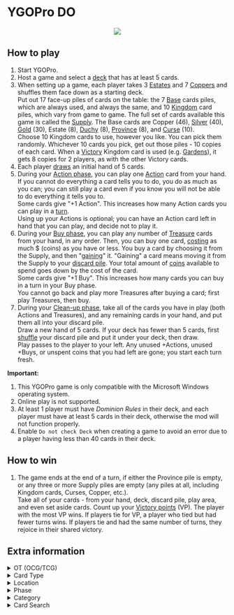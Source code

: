 # YGOPro DO

<p align="center">
	<img src="https://user-images.githubusercontent.com/18324297/87833012-8d00c700-c887-11ea-89e7-5d575adc2a2d.png">
</p>

## How to play
1. Start YGOPro.
2. Host a game and select a [deck](http://wiki.dominionstrategy.com/index.php/Deck) that has at least 5 cards.
3. When setting up a game, each player takes 3 [Estates](http://wiki.dominionstrategy.com/index.php/Estate) and 7 [Coppers](http://wiki.dominionstrategy.com/index.php/Copper) and shuffles them face down as a starting deck.<br>
Put out 17 face-up piles of cards on the table: the 7 [Base](http://wiki.dominionstrategy.com/index.php/Basic_cards) cards piles, which are always used, and always the same, and 10 [Kingdom](http://wiki.dominionstrategy.com/index.php/Kingdom) card piles, which vary from game to game. The full set of cards available this game is called the [Supply](http://wiki.dominionstrategy.com/index.php/Supply). The Base cards are Copper (46), [Silver](http://wiki.dominionstrategy.com/index.php/Silver) (40), [Gold](http://wiki.dominionstrategy.com/index.php/Gold) (30), Estate (8), [Duchy](http://wiki.dominionstrategy.com/index.php/Duchy) (8), [Province](http://wiki.dominionstrategy.com/index.php/Province) (8), and [Curse](http://wiki.dominionstrategy.com/index.php/Curse) (10).<br>
Choose 10 Kingdom cards to use, however you like. You can pick them randomly. Whichever 10 cards you pick, get out those piles - 10 copies of each card. When a [Victory](http://wiki.dominionstrategy.com/index.php/Victory_card) Kingdom card is used (e.g. [Gardens](http://wiki.dominionstrategy.com/index.php/Gardens)), it gets 8 copies for 2 players, as with the other Victory cards.
4. Each player [draws](http://wiki.dominionstrategy.com/index.php/Draw) an initial hand of 5 cards.
5. During your [Action phase](http://wiki.dominionstrategy.com/index.php/Gameplay#Action_phase), you can play one [Action](http://wiki.dominionstrategy.com/index.php/Action#Action_cards) card from your hand. If you cannot do everything a card tells you to do, you do as much as you can; you can still play a card even if you know you will not be able to do everything it tells you to.<br>
Some cards give "+1 Action". This increases how many Action cards you can play in a [turn](http://wiki.dominionstrategy.com/index.php/Turn).<br>
Using up your Actions is optional; you can have an Action card left in hand that you can play, and decide not to play it.
6. During your [Buy phase](http://wiki.dominionstrategy.com/index.php/Gameplay#Buy_phase), you can play any number of [Treasure](http://wiki.dominionstrategy.com/index.php/Treasure) cards from your hand, in any order. Then, you can buy one card, [costing](http://wiki.dominionstrategy.com/index.php/Cost) as much $ (coins) as you have or less. You buy a card by choosing it from the Supply, and then "[gaining](http://wiki.dominionstrategy.com/index.php/Gain)" it. "Gaining" a card means moving it from the Supply to your [discard pile](http://wiki.dominionstrategy.com/index.php/Discard). Your total amount of [coins](http://wiki.dominionstrategy.com/index.php/Coin) available to spend goes down by the cost of the card.<br>
Some cards give "+1 Buy". This increases how many cards you can buy in a turn in your Buy phase.<br>
You cannot go back and play more Treasures after buying a card; first play Treasures, then buy.
7. During your [Clean-up phase](http://wiki.dominionstrategy.com/index.php/Gameplay#Clean-up_phase), take all of the cards you have in play (both Actions and Treasures), and any remaining cards in your hand, and put them all into your discard pile.<br>
Draw a new hand of 5 cards. If your deck has fewer than 5 cards, first [shuffle](http://wiki.dominionstrategy.com/index.php/Shuffle) your discard pile and put it under your deck, then draw.<br>
Play passes to the player to your left. Any unused +Actions, unused +Buys, or unspent coins that you had left are gone; you start each turn fresh.

**Important:**
1. This YGOPro game is only compatible with the Microsoft Windows operating system.
2. Online play is not supported.
3. At least 1 player must have _Dominion Rules_ in their deck, and each player must have at least 5 cards in their deck, otherwise the mod will not function properly.
4. Enable `Do not check Deck` when creating a game to avoid an error due to a player having less than 40 cards in their deck.

## How to win
1. The game ends at the end of a turn, if either the Province pile is empty, or any three or more Supply piles are empty (any piles at all, including Kingdom cards, Curses, Copper, etc.).<br>
Take all of your cards - from your hand, deck, discard pile, play area, and even set aside cards. Count up your [Victory points](http://wiki.dominionstrategy.com/index.php/Victory_point) (VP). The player with the most VP wins. If players tie for VP, a player who tied but had fewer turns wins. If players tie and had the same number of turns, they rejoice in their shared victory.

## Extra information
<details>
<summary>OT (OCG/TCG)</summary>

- `0x1	OCG` = OCG only card
- `0x2	TCG` = TCG only card
- `0x3	OCG+TCG` = OCG + TCG card
- `0x4	Anime/Custom` = Unofficial card
</details>
<details>
<summary>Card Type</summary>

- `0x3	Monster+Spell` = Action
- `0x5	Monster+Trap` = Treasure
- `0x21	Monster+Effect` = Victory
- `0x81	Monster+Ritual` = Curse
- `0x100	Trap Monster` = [Attack](http://wiki.dominionstrategy.com/index.php/Attack)
- `0x200	Spirit` = [Reaction](http://wiki.dominionstrategy.com/index.php/Reaction)
	- `Level` = Cost
</details>
<details>
<summary>Location</summary>

- `0x4	Monster Zone` = P1 Sequence 0～4: Top half Kingdom cards (Supply) + P2 Sequence 0～2: Victory cards (Base) + Sequence 5～6: [Events](http://wiki.dominionstrategy.com/index.php/Event)
- `0x8	Spell & Trap Zone` = P1 Sequence 0～4: Bottom half Kingdom cards (Supply) + P2 Sequence 0～2: Treasure cards (Base) + P2 Sequence 3: Curse cards (Base)
- `0x10	Graveyard` = Discard pile
- `0x20	Banished` = [Trash](http://wiki.dominionstrategy.com/index.php/Trash)
- `0x40	Extra Deck` = ～Reserved～
</details>
<details>
<summary>Phase</summary>

1. `EVENT_PREDRAW` = ～Reserved～
2. `PHASE_DRAW` = Action phase (A)
3. `PHASE_STANDBY` = Buy phase (B)
4. `PHASE_MAIN1` = Clean-up phase (C)
5. `PHASE_BATTLE` = ～Reserved～
6. `PHASE_MAIN2` = ～Reserved～
7. `PHASE_END` = ～Reserved～
</details>
<details>
<summary>Category</summary>

- `0x1	Destroy Spell/Trap` = ～Reserved～
- `0x2	Destroy Monster` = ～Reserved～
- `0x4	Banish Card` = Trash a card
- `0x8	Send to Graveyard` = ～Reserved～
- `0x10	Return to Hand` = Add a card to a player's hand
- `0x20	Return to Deck` = Add a card to a player's deck
- `0x40	Destroy Hand` = Discard a card from a player's hand
- `0x80	Destroy Deck` = Discard a card from a player's deck
- `0x100	Increase Draw` = Draw a card from the deck
- `0x200	Search Deck` = ～Reserved～
- `0x400	GY to Hand/Field` = ～Reserved～
- `0x800	Change Battle Position` = ～Reserved～
- `0x1000	Get Control` = Gain a card
- `0x2000	Increase/Decrease ATK/DEF` = ～Reserved～
- `0x4000	Piercing` = ～Reserved～
- `0x8000	Attack Multiple Times` = +Action
- `0x10000	Limit Attack` = ～Reserved～
- `0x20000	Direct Attack` = ～Reserved～
- `0x40000	Special Summon` = ～Reserved～
- `0x80000	Token` = ～Reserved～
- `0x100000	Type-related` = ～Reserved～
- `0x200000	Attribute-related` = ～Reserved～
- `0x400000	Reduce LP` = -VP
- `0x800000	Increase LP` = +VP
- `0x1000000	Cannot Be Destroyed` = ～Reserved～
- `0x2000000	Cannot Be Targeted` = ～Reserved～
- `0x4000000	Counter` = +Buy
- `0x8000000	Gamble` = +Coin
- `0x10000000	Fusion` = ～Reserved～
- `0x20000000	Synchro` = ～Reserved～
- `0x40000000	Xyz` = ～Reserved～
- `0x80000000	Negate Effect` = ～Reserved～
</details>
<details>
<summary>Card Search</summary>

You can search for the following specific card information in YGOPro: (Note: Select `All` in the `Type` tab to be able to filter Victory, Curse, and Reaction cards.)
- Card Type: Use the `Type` tab
- Cost: Use the `Cost` tab
</details>
